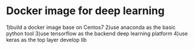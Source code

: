 # Docker image for deep learning
1)build a docker image base on Centos7
2)use anaconda as the basic python tool
3)use tensorflow as the backend deep learning platform
4)use keras as the top layer develop lib
